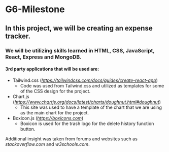 # G6-Milestone

## In this project, we will be creating an expense tracker. 

### We will be utilizing skills learned in HTML, CSS, JavaScript, React, Express and MongoDB.

#### 3rd party applications that will be used are:

- Tailwind.css (*https://tailwindcss.com/docs/guides/create-react-app*)
    - Code was used from Tailwind.css and utilized as templates for some of the CSS design for the project.
- Chart.js (*https://www.chartjs.org/docs/latest/charts/doughnut.html#doughnut*)
    - This site was used to have a template of the chart that we are using as the main chart for the project.
 - Boxicon.js (*https://boxicons.com*)
    - Boxicon is used for the trash logo for the delete history function button.

Additional insight was taken from forums and websites such as *stackoverflow.com* and *w3schools.com*.
